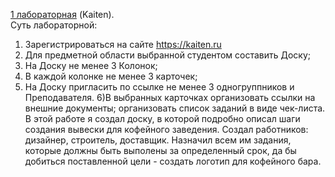 [1 лабораторная](https://kirillkuzn20.kaiten.ru/space/554664/boards) (Kaiten). <br>
Суть лабораторной:
1) Зарегистрироваться на сайте https://kaiten.ru
2) Для предметной области выбранной студентом составить Доску;
3) На Доску не менее 3 Колонок;
4) В каждой колонке не менее 3 карточек;
5) На Доску пригласить по ссылке не менее 3 одногруппников и Преподавателя.
6)В выбранных карточках организовать ссылки на внешние документы; организовать список заданий в виде чек-листа.<br>В этой работе я создал доску, в которой подробно описал шаги создания вывески для кофейного заведения. Создал работников: дизайнер, строитель, доставщик. Назначил всем им задания, которые должны быть выполены за определенный срок, да бы добиться поставленной цели - создать логотип для кофейного бара.
